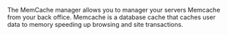 The MemCache manager allows you to manager your servers Memcache from your back office. Memcache is a database cache that caches user data to memory speeding up browsing and site transactions.